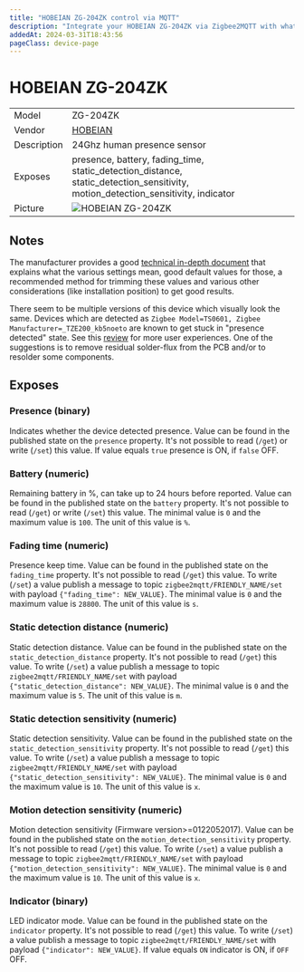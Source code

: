 ```yaml
---
title: "HOBEIAN ZG-204ZK control via MQTT"
description: "Integrate your HOBEIAN ZG-204ZK via Zigbee2MQTT with whatever smart home infrastructure you are using without the vendor's bridge or gateway."
addedAt: 2024-03-31T18:43:56
pageClass: device-page
---
```


<!-- !!!! -->
<!-- ATTENTION: This file is auto-generated through docgen! -->
<!-- You can only edit the "Notes"-Section between the two comment lines "Notes BEGIN" and "Notes END". -->
<!-- Do not use h1 or h2 heading within "## Notes"-Section. -->
<!-- !!!! -->

# HOBEIAN ZG-204ZK

|     |     |
|-----|-----|
| Model | ZG-204ZK  |
| Vendor  | [HOBEIAN](/supported-devices/#v=HOBEIAN)  |
| Description | 24Ghz human presence sensor |
| Exposes | presence, battery, fading_time, static_detection_distance, static_detection_sensitivity, motion_detection_sensitivity, indicator |
| Picture | ![HOBEIAN ZG-204ZK](https://www.zigbee2mqtt.io/images/devices/ZG-204ZK.png) |


<!-- Notes BEGIN: You can edit here. Add "## Notes" headline if not already present. -->
## Notes

The manufacturer provides a good [technical in-depth document](https://doc.szalarm.com/zg-205Z/en/) that explains
what the various settings mean, good default values for those, a recommended method for trimming these values and 
various other considerations (like installation position) to get good results.

There seem to be multiple versions of this device which visually look the same. 
Devices which are detected as `Zigbee Model=TS0601, Zigbee Manufacturer=_TZE200_kb5noeto` are known to get stuck in "presence detected" state. See this [review](https://smarthomescene.com/reviews/zigbee-battery-powered-presence-sensor-zg-204zm-review/) for more user experiences.
One of the suggestions is to remove residual solder-flux from the PCB and/or to resolder some components.
<!-- Notes END: Do not edit below this line -->




## Exposes

### Presence (binary)
Indicates whether the device detected presence.
Value can be found in the published state on the `presence` property.
It's not possible to read (`/get`) or write (`/set`) this value.
If value equals `true` presence is ON, if `false` OFF.

### Battery (numeric)
Remaining battery in %, can take up to 24 hours before reported.
Value can be found in the published state on the `battery` property.
It's not possible to read (`/get`) or write (`/set`) this value.
The minimal value is `0` and the maximum value is `100`.
The unit of this value is `%`.

### Fading time (numeric)
Presence keep time.
Value can be found in the published state on the `fading_time` property.
It's not possible to read (`/get`) this value.
To write (`/set`) a value publish a message to topic `zigbee2mqtt/FRIENDLY_NAME/set` with payload `{"fading_time": NEW_VALUE}`.
The minimal value is `0` and the maximum value is `28800`.
The unit of this value is `s`.

### Static detection distance (numeric)
Static detection distance.
Value can be found in the published state on the `static_detection_distance` property.
It's not possible to read (`/get`) this value.
To write (`/set`) a value publish a message to topic `zigbee2mqtt/FRIENDLY_NAME/set` with payload `{"static_detection_distance": NEW_VALUE}`.
The minimal value is `0` and the maximum value is `5`.
The unit of this value is `m`.

### Static detection sensitivity (numeric)
Static detection sensitivity.
Value can be found in the published state on the `static_detection_sensitivity` property.
It's not possible to read (`/get`) this value.
To write (`/set`) a value publish a message to topic `zigbee2mqtt/FRIENDLY_NAME/set` with payload `{"static_detection_sensitivity": NEW_VALUE}`.
The minimal value is `0` and the maximum value is `10`.
The unit of this value is `x`.

### Motion detection sensitivity (numeric)
Motion detection sensitivity (Firmware version>=0122052017).
Value can be found in the published state on the `motion_detection_sensitivity` property.
It's not possible to read (`/get`) this value.
To write (`/set`) a value publish a message to topic `zigbee2mqtt/FRIENDLY_NAME/set` with payload `{"motion_detection_sensitivity": NEW_VALUE}`.
The minimal value is `0` and the maximum value is `10`.
The unit of this value is `x`.

### Indicator (binary)
LED indicator mode.
Value can be found in the published state on the `indicator` property.
It's not possible to read (`/get`) this value.
To write (`/set`) a value publish a message to topic `zigbee2mqtt/FRIENDLY_NAME/set` with payload `{"indicator": NEW_VALUE}`.
If value equals `ON` indicator is ON, if `OFF` OFF.

